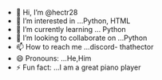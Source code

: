 - 👋 Hi, I’m @hectr28
- 👀 I’m interested in ...Python, HTML
- 🌱 I’m currently learning ... Python
- 💞️ I’m looking to collaborate on ...Python
- 📫 How to reach me ...discord- thathector
- 😄 Pronouns: ...He,Him
- ⚡ Fun fact: ...I am a great piano player 

<!---
hectr28/hectr28 is a ✨ special ✨ repository because its `README.md` (this file) appears on your GitHub profile.
You can click the Preview link to take a look at your changes.
--->
